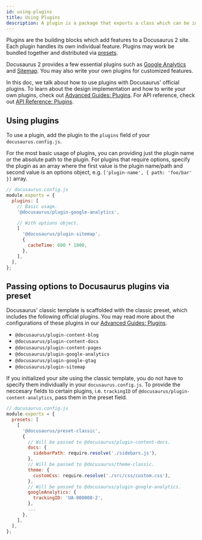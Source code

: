 ```yaml
---
id: using-plugins
title: Using Plugins
description: A plugin is a package that exports a class which can be instantiated with configurable options (provided by the user) and its various lifecycle methods will be invoked by the Docusaurus runtime.
---
```


Plugins are the building blocks which add features to a Docusaurus 2 site. Each plugin handles its own individual feature. Plugins may work be bundled together and distributed via [presets](advanced-presets.md).

Docusaurus 2 provides a few essential plugins such as [Google Analytics](advanced-plugins.md#docusaurusplugin-google-analytics) and [Sitemap](advanced-plugins.md#docusaurusplugin-sitemap). You may also write your own plugins for customized features.

In this doc, we talk about how to use plugins with Docusaurus' official plugins. To learn about the design implementation and how to write your own plugins, check out [Advanced Guides: Plugins](advanced-plugins.md). For API reference, check out [API Reference: Plugins](plugins-api.md).

## Using plugins

To use a plugin, add the plugin to the `plugins` field of your `docusaurus.config.js`.

For the most basic usage of plugins, you can providing just the plugin name or the absolute path to the plugin. For plugins that require options, specify the plugin as an array where the first value is the plugin name/path and second value is an options object, e.g. `['plugin-name', { path: 'foo/bar' }]` array.

```js
// docusaurus.config.js
module.exports = {
  plugins: [
    // Basic usage.
    '@docusaurus/plugin-google-analytics',

    // With options object.
    [
      '@docusaurus/plugin-sitemap',
      {
        cacheTime: 600 * 1000,
      },
    ],
  ],
};
```

## Passing options to Docusaurus plugins via preset

Docusaurus' classic template is scaffolded with the classic preset, which includes the following official plugins. You may read more about the configurations of these plugins in our [Advanced Guides: Plugins](advanced-plugins.md).

- `@docusaurus/plugin-content-blog`
- `@docusaurus/plugin-content-docs`
- `@docusaurus/plugin-content-pages`
- `@docusaurus/plugin-google-analytics`
- `@docusaurus/plugin-google-gtag`
- `@docusaurus/plugin-sitemap`

If you initialized your site using the classic template, you do not have to specify them individually in your `docusaurus.config.js`. To provide the neccesary fields to certain plugins, i.e. `trackingID` of `@docusaurus/plugin-content-analytics`, pass them in the preset field.

```js
// docusaurus.config.js
module.exports = {
  presets: [
    [
      '@docusaurus/preset-classic',
      {
        // Will be passed to @docusaurus/plugin-content-docs.
        docs: {
          sidebarPath: require.resolve('./sidebars.js'),
        },
        // Will be passed to @docusaurus/theme-classic.
        theme: {
          customCss: require.resolve('./src/css/custom.css'),
        },
        // Will be passed to @docusaurus/plugin-google-analytics.
        googleAnalytics: {
          trackingID: 'UA-000000-2',
        },
        ...
      },
    ],
  ],
};
```
